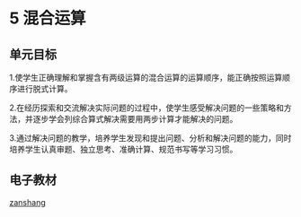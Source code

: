 # 5 混合运算

## 单元目标

1.使学生正确理解和掌握含有两级运算的混合运算的运算顺序，能正确按照运算顺序进行脱式计算。

2.在经历探索和交流解决实际问题的过程中，使学生感受解决问题的一些策略和方法，并逐步学会列综合算式解决需要用两步计算才能解决的问题。

3.通过解决问题的教学，培养学生发现和提出问题、分析和解决问题的能力，同时培养学生认真审题、独立思考、准确计算、规范书写等学习习惯。

## 电子教材

<Ebook grade="xxsx2b" :pages="47" :paged="58" ></Ebook>

[zanshang](../res/zanshang.md ':include')